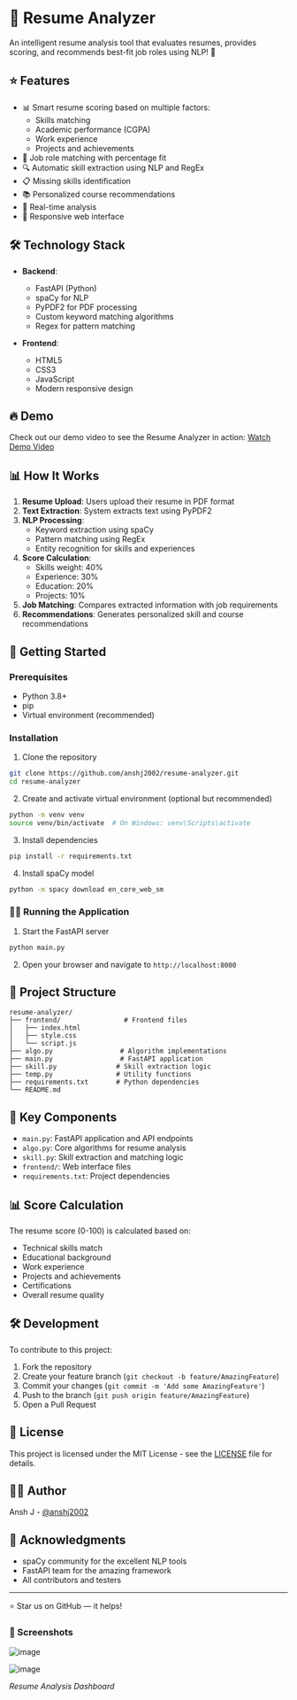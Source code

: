 # 📑 Resume Analyzer

An intelligent resume analysis tool that evaluates resumes, provides scoring, and recommends best-fit job roles using NLP! 🎯

## ⭐ Features

- 📊 Smart resume scoring based on multiple factors:
  - Skills matching
  - Academic performance (CGPA)
  - Work experience
  - Projects and achievements
- 🎯 Job role matching with percentage fit
- 🔍 Automatic skill extraction using NLP and RegEx
- 📋 Missing skills identification
- 📚 Personalized course recommendations
- 🚀 Real-time analysis
- 📱 Responsive web interface

## 🛠️ Technology Stack

- **Backend**: 
  - FastAPI (Python)
  - spaCy for NLP
  - PyPDF2 for PDF processing
  - Custom keyword matching algorithms
  - Regex for pattern matching

- **Frontend**: 
  - HTML5
  - CSS3
  - JavaScript
  - Modern responsive design

## 🔥 Demo

Check out our demo video to see the Resume Analyzer in action:
[Watch Demo Video](18.12.2024_12.37.53_REC.mp4)

## 📊 How It Works

1. **Resume Upload**: Users upload their resume in PDF format
2. **Text Extraction**: System extracts text using PyPDF2
3. **NLP Processing**: 
   - Keyword extraction using spaCy
   - Pattern matching using RegEx
   - Entity recognition for skills and experiences
4. **Score Calculation**: 
   - Skills weight: 40%
   - Experience: 30%
   - Education: 20%
   - Projects: 10%
5. **Job Matching**: Compares extracted information with job requirements
6. **Recommendations**: Generates personalized skill and course recommendations

## 🚀 Getting Started

### Prerequisites

- Python 3.8+
- pip
- Virtual environment (recommended)

### Installation

1. Clone the repository
```bash
git clone https://github.com/anshj2002/resume-analyzer.git
cd resume-analyzer
```

2. Create and activate virtual environment (optional but recommended)
```bash
python -m venv venv
source venv/bin/activate  # On Windows: venv\Scripts\activate
```

3. Install dependencies
```bash
pip install -r requirements.txt
```

4. Install spaCy model
```bash
python -m spacy download en_core_web_sm
```

### 🏃‍♂️ Running the Application

1. Start the FastAPI server
```bash
python main.py
```

2. Open your browser and navigate to `http://localhost:8000`

## 📁 Project Structure

```
resume-analyzer/
├── frontend/                # Frontend files
│   ├── index.html
│   ├── style.css
│   └── script.js
├── algo.py                 # Algorithm implementations
├── main.py                 # FastAPI application
├── skill.py               # Skill extraction logic
├── temp.py                # Utility functions
├── requirements.txt       # Python dependencies
└── README.md
```

## 🎯 Key Components

- `main.py`: FastAPI application and API endpoints
- `algo.py`: Core algorithms for resume analysis
- `skill.py`: Skill extraction and matching logic
- `frontend/`: Web interface files
- `requirements.txt`: Project dependencies

## 📊 Score Calculation

The resume score (0-100) is calculated based on:
- Technical skills match
- Educational background
- Work experience
- Projects and achievements
- Certifications
- Overall resume quality

## 🛠️ Development

To contribute to this project:

1. Fork the repository
2. Create your feature branch (`git checkout -b feature/AmazingFeature`)
3. Commit your changes (`git commit -m 'Add some AmazingFeature'`)
4. Push to the branch (`git push origin feature/AmazingFeature`)
5. Open a Pull Request

## 📝 License

This project is licensed under the MIT License - see the [LICENSE](LICENSE) file for details.

## 👨‍💻 Author

Ansh J - [@anshj2002](https://github.com/anshj2002)

## 🙏 Acknowledgments

- spaCy community for the excellent NLP tools
- FastAPI team for the amazing framework
- All contributors and testers

---
⭐ Star us on GitHub — it helps!

### 📸 Screenshots

![image](https://github.com/user-attachments/assets/94637aae-834b-45ef-b1e8-27d00610506f)


![image](https://github.com/user-attachments/assets/5543393f-7991-48a1-b249-fbc80339c583)

*Resume Analysis Dashboard*

